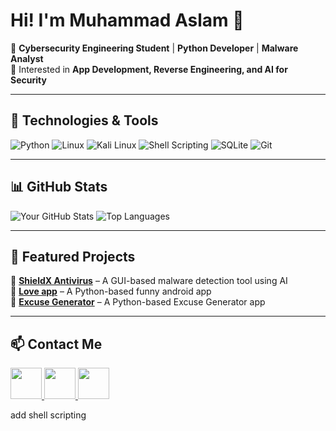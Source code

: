 # Hi! I'm Muhammad Aslam 👋  
🔹 **Cybersecurity Engineering Student** | **Python Developer** | **Malware Analyst**  
🔹 Interested in **App Development, Reverse Engineering, and AI for Security**   

---

## 🔧 Technologies & Tools  
![Python](https://img.shields.io/badge/-Python-3776AB?style=flat-square&logo=python&logoColor=white)  ![Linux](https://img.shields.io/badge/-Linux-FCC624?style=flat-square&logo=linux&logoColor=black)  ![Kali Linux](https://img.shields.io/badge/-Kali%20Linux-268BEE?style=flat-square&logo=kalilinux&logoColor=white)  ![Shell Scripting](https://img.shields.io/badge/-Shell%20Scripting-4EAA25?style=flat-square&logo=gnu-bash&logoColor=white)  ![SQLite](https://img.shields.io/badge/-SQLite-003B57?style=flat-square&logo=sqlite&logoColor=white)  ![Git](https://img.shields.io/badge/-Git-F05032?style=flat-square&logo=git&logoColor=white)

---

## 📊 GitHub Stats  
![Your GitHub Stats](https://github-readme-stats.vercel.app/api?username=Mhmd-Aslam&show_icons=true&theme=radical)  ![Top Languages](https://github-readme-stats.vercel.app/api/top-langs/?username=Mhmd-Aslam&layout=compact&theme=radical)  

---

## 🚀 Featured Projects  
🔹 **[ShieldX Antivirus](https://github.com/Mhmd-Aslam/project-av)** – A GUI-based malware detection tool using AI  
🔹 **[Love app](https://github.com/Mhmd-Aslam/Love-app)** – A Python-based funny android app                      
🔹 **[Excuse Generator](https://github.com/Mhmd-Aslam/Excuse-Generator)** – A Python-based Excuse Generator app

---

<h2>📫 Contact Me</h2>

<a href="https://www.linkedin.com/in/muhammad-aslam-a-a8710221a/" target="_blank">
    <img src="https://img.shields.io/badge/-LinkedIn-0A66C2?style=for-the-badge&logo=linkedin&logoColor=white" height="50">
</a>
<a href="mailto:aslamaass108@gmail.com">
    <img src="https://img.shields.io/badge/-Email-D14836?style=for-the-badge&logo=gmail&logoColor=white" height="50">
</a>
<a href="https://www.instagram.com/mhmd__aslam__/" target="_blank">
    <img src="https://img.shields.io/badge/-Instagram-E4405F?style=for-the-badge&logo=instagram&logoColor=white" height="50">
</a>

add shell scripting
